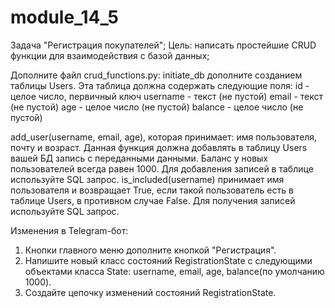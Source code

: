 # module_14_5
Задача "Регистрация покупателей"; Цель: написать простейшие CRUD функции для взаимодействия с базой данных;

Дополните файл crud_functions.py:
initiate_db дополните созданием таблицы Users. Эта таблица должна содержать следующие поля:
id - целое число, первичный ключ
username - текст (не пустой)
email - текст (не пустой)
age - целое число (не пустой)
balance - целое число (не пустой)

add_user(username, email, age), которая принимает: имя пользователя, почту и возраст. Данная функция должна добавлять в таблицу Users вашей БД запись с переданными данными. Баланс у новых пользователей всегда равен 1000. Для добавления записей в таблице используйте SQL запрос.
is_included(username) принимает имя пользователя и возвращает True, если такой пользователь есть в таблице Users, в противном случае False. Для получения записей используйте SQL запрос.

Изменения в Telegram-бот:
1. Кнопки главного меню дополните кнопкой "Регистрация".
2. Напишите новый класс состояний RegistrationState с следующими объектами класса State: username, email, age, balance(по умолчанию 1000).
3. Создайте цепочку изменений состояний RegistrationState.
